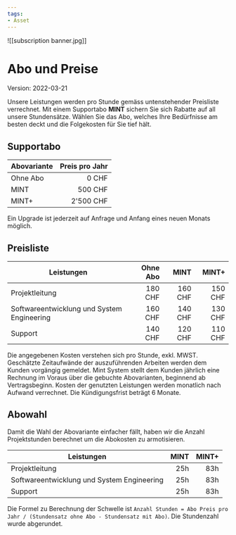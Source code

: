 ```yaml
---
tags:
- Asset
---
```


![[subscription banner.jpg]]

# Abo und Preise
Version: 2022-03-21

Unsere Leistungen werden pro Stunde gemäss untenstehender Preisliste verrechnet. Mit einem Supportabo **MINT** sichern Sie sich Rabatte auf all unsere Stundensätze. Wählen Sie das Abo, welches Ihre Bedürfnisse am besten deckt und die Folgekosten für Sie tief hält.

## Supportabo

| Abovariante | Preis pro Jahr |
| ----------- | --------------:|
| Ohne Abo    |          0 CHF |
| MINT        |        500 CHF |
| MINT+       |      2'500 CHF |

Ein Upgrade ist jederzeit auf Anfrage und Anfang eines neuen Monats möglich.

## Preisliste

| Leistungen                                 | Ohne Abo |    MINT |   MINT+ |
| ------------------------------------------ | --------:| -------:| -------:|
| Projektleitung                             |  180 CHF | 160 CHF | 150 CHF |
| Softwareentwicklung und System Engineering |  160 CHF | 140 CHF | 130 CHF |
| Support                                    |  140 CHF | 120 CHF | 110 CHF |

Die angegebenen Kosten verstehen sich pro Stunde, exkl. MWST. Geschätzte Zeitaufwände der auszuführenden Arbeiten werden dem Kunden vorgängig gemeldet. Mint System stellt dem Kunden jährlich eine Rechnung im Voraus über die gebuchte Abovarianten, beginnend ab Vertragsbeginn. Kosten der genutzten Leistungen werden monatlich nach Aufwand verrechnet. Die Kündigungsfrist beträgt 6 Monate.

## Abowahl

Damit die Wahl der Abovariante einfacher fällt, haben wir die Anzahl Projektstunden berechnet um die Abokosten zu armotisieren.

| Leistungen                                 | MINT | MINT+ |
| ------------------------------------------ | ----:| -----:|
| Projektleitung                             |  25h |   83h |
| Softwareentwicklung und System Engineering |  25h |   83h |
| Support                                    |  25h |   83h |

Die Formel zu Berechnung der Schwelle ist `Anzahl Stunden = Abo Preis pro Jahr / (Stundensatz ohne Abo - Stundensatz mit Abo)`. Die Stundenzahl wurde abgerundet.
